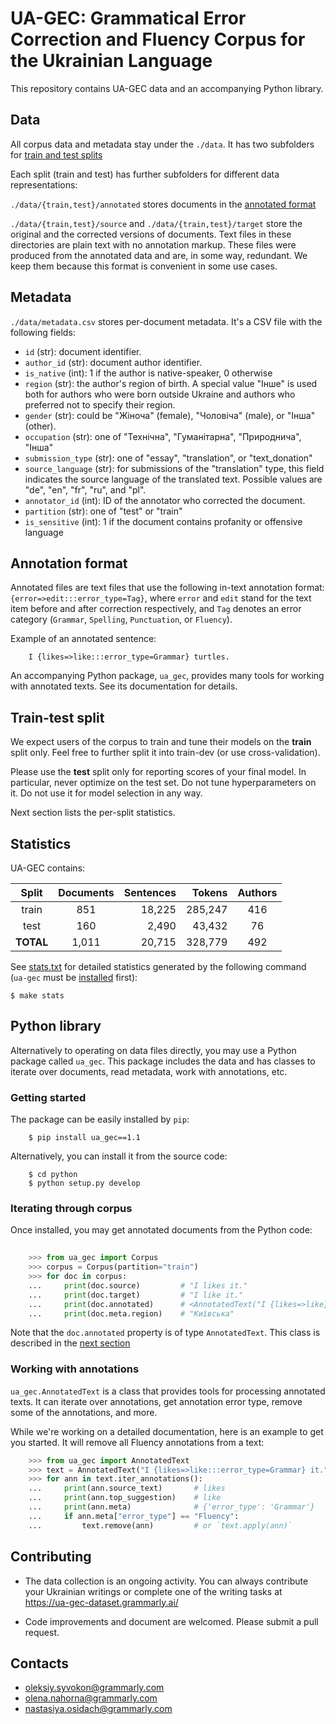 # UA-GEC: Grammatical Error Correction and Fluency Corpus for the Ukrainian Language

This repository contains UA-GEC data and an accompanying Python library.


## Data

All corpus data and metadata stay under the `./data`. It has two subfolders
for [train and test splits](#train-test-split)

Each split (train and test) has further subfolders for different data
representations:

`./data/{train,test}/annotated` stores documents in the [annotated format](#annotation-format)

`./data/{train,test}/source` and `./data/{train,test}/target` store the
original and the corrected versions of documents. Text files in these
directories are plain text with no annotation markup. These files were
produced from the annotated data and are, in some way, redundant. We keep them
because this format is convenient in some use cases.


## Metadata

`./data/metadata.csv` stores per-document metadata. It's a CSV file with
the following fields:

- `id` (str): document identifier.
- `author_id` (str): document author identifier.
- `is_native` (int): 1 if the author is native-speaker, 0 otherwise
- `region` (str): the author's region of birth. A special value "Інше"
  is used both for authors who were born outside Ukraine and authors
  who preferred not to specify their region.
- `gender` (str): could be "Жіноча" (female), "Чоловіча" (male), or "Інша" (other).
- `occupation` (str): one of "Технічна", "Гуманітарна", "Природнича", "Інша"
- `submission_type` (str): one of "essay", "translation", or "text\_donation"
- `source_language` (str): for submissions of the "translation" type, this field
    indicates the source language of the translated text. Possible values are
    "de", "en", "fr", "ru", and "pl".
- `annotator_id` (int): ID of the annotator who corrected the document.
- `partition` (str): one of "test" or "train"
- `is_sensitive` (int): 1 if the document contains profanity or offensive language

## Annotation format

Annotated files are text files that use the following in-text annotation format:
`{error=>edit:::error_type=Tag}`, where `error` and `edit` stand for the text item before
and after correction respectively, and `Tag` denotes an error category
(`Grammar`, `Spelling`, `Punctuation`, or `Fluency`).

Example of an annotated sentence:
```
    I {likes=>like:::error_type=Grammar} turtles.
```

An accompanying Python package, `ua_gec`, provides many tools for working with
annotated texts. See its documentation for details.


## Train-test split

We expect users of the corpus to train and tune their models on the __train__ split
only. Feel free to further split it into train-dev (or use cross-validation).

Please use the __test__ split only for reporting scores of your final model.
In particular, never optimize on the test set. Do not tune hyperparameters on
it. Do not use it for model selection in any way.

Next section lists the per-split statistics.


## Statistics

UA-GEC contains:

| Split     | Documents | Sentences |  Tokens | Authors |
|:---------:|:---------:|----------:|--------:|:-------:|
| train     | 851       | 18,225    | 285,247 | 416     |
|  test     | 160       | 2,490     | 43,432  | 76      |
| **TOTAL** | 1,011     | 20,715    | 328,779 | 492     |

See [stats.txt](./stats.txt) for detailed statistics generated by the following
command (`ua-gec` must be [installed](#getting-started) first):

```
$ make stats
```


## Python library

Alternatively to operating on data files directly, you may use a Python package
called `ua_gec`. This package includes the data and has classes to iterate over
documents, read metadata, work with annotations, etc.

### Getting started

The package can be easily installed by `pip`:

```
    $ pip install ua_gec==1.1
```

Alternatively, you can install it from the source code:

```
    $ cd python
    $ python setup.py develop
```


### Iterating through corpus

Once installed, you may get annotated documents from the Python code:

```python
    
    >>> from ua_gec import Corpus
    >>> corpus = Corpus(partition="train")
    >>> for doc in corpus:
    ...     print(doc.source)         # "I likes it."
    ...     print(doc.target)         # "I like it."
    ...     print(doc.annotated)      # <AnnotatedText("I {likes=>like} it.")
    ...     print(doc.meta.region)    # "Київська"
```

Note that the `doc.annotated` property is of type `AnnotatedText`. This
class is described in the [next section](#working-with-annotations)


### Working with annotations

`ua_gec.AnnotatedText` is a class that provides tools for processing
annotated texts. It can iterate over annotations, get annotation error
type, remove some of the annotations, and more.

While we're working on a detailed documentation, here is an example to
get you started. It will remove all Fluency annotations from a text:

```python
    >>> from ua_gec import AnnotatedText
    >>> text = AnnotatedText("I {likes=>like:::error_type=Grammar} it.")
    >>> for ann in text.iter_annotations():
    ...     print(ann.source_text)       # likes
    ...     print(ann.top_suggestion)    # like
    ...     print(ann.meta)              # {'error_type': 'Grammar'}
    ...     if ann.meta["error_type"] == "Fluency":
    ...         text.remove(ann)         # or `text.apply(ann)`
```



## Contributing

* The data collection is an ongoing activity. You can always contribute
  your Ukrainian writings or complete one of the writing tasks at
  https://ua-gec-dataset.grammarly.ai/

* Code improvements and document are welcomed. Please submit a pull request.


## Contacts

* oleksiy.syvokon@grammarly.com
* olena.nahorna@grammarly.com
* nastasiya.osidach@grammarly.com
